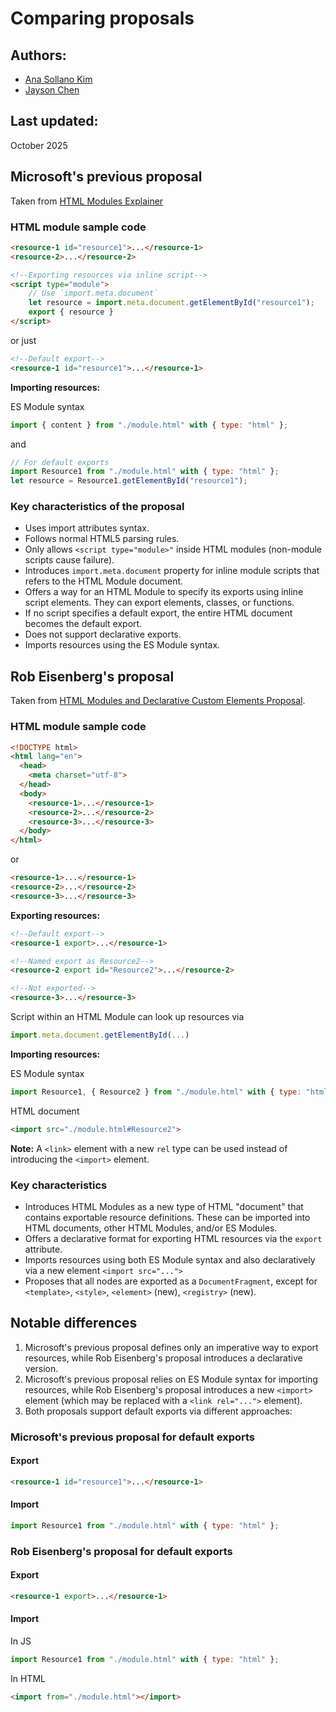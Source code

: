 # Comparing proposals
## Authors:
- [Ana Sollano Kim](https://github.com/anaskim)
- [Jayson Chen](https://github.com/ja-y-son)

## Last updated:
October 2025

## Microsoft's previous proposal
Taken from [HTML Modules Explainer](https://github.com/WICG/webcomponents/blob/gh-pages/proposals/html-modules-explainer.md)

### HTML module sample code

```html
<resource-1 id="resource1">...</resource-1>
<resource-2>...</resource-2>

<!--Exporting resources via inline script-->
<script type="module">
    // Use `import.meta.document`
    let resource = import.meta.document.getElementById("resource1");
    export { resource }
</script>
```

or just

```html
<!--Default export-->
<resource-1 id="resource1">...</resource-1>
```

**Importing resources:**

ES Module syntax

```js
import { content } from "./module.html" with { type: "html" };
```

and

```js
// For default exports
import Resource1 from "./module.html" with { type: "html" };
let resource = Resource1.getElementById("resource1");
```

### Key characteristics of the proposal
- Uses import attributes syntax.
- Follows normal HTML5 parsing rules.
- Only allows `<script type="module>"` inside HTML modules (non-module scripts cause failure).
- Introduces `import.meta.document` property for inline module scripts that refers to the HTML Module document.
- Offers a way for an HTML Module to specify its exports using inline script elements. They can export elements, classes, or functions.
- If no script specifies a default export, the entire HTML document becomes the default export.
- Does not support declarative exports.
- Imports resources using the ES Module syntax.

## Rob Eisenberg's proposal
Taken from [HTML Modules and Declarative Custom Elements Proposal](https://gist.github.com/EisenbergEffect/8ec5eaf93283fb5651196e0fdf304555#html-modules).

### HTML module sample code

```html
<!DOCTYPE html>
<html lang="en">
  <head>
    <meta charset="utf-8">
  </head>
  <body>
    <resource-1>...</resource-1>
    <resource-2>...</resource-2>
    <resource-3>...</resource-3>
  </body>
</html>
```

or

```html
<resource-1>...</resource-1>
<resource-2>...</resource-2>
<resource-3>...</resource-3>
```

**Exporting resources:**

```html
<!--Default export-->
<resource-1 export>...</resource-1>

<!--Named export as Resource2-->
<resource-2 export id="Resource2">...</resource-2>

<!--Not exported-->
<resource-3>...</resource-3>
```

Script within an HTML Module can look up resources via

```js
import.meta.document.getElementById(...)
```

**Importing resources:**

ES Module syntax

```js
import Resource1, { Resource2 } from "./module.html" with { type: "html" };
```

HTML document

```html
<import src="./module.html#Resource2">
```

**Note:** A `<link>` element with a new `rel` type can be used instead of introducing the `<import>` element.

### Key characteristics
- Introduces HTML Modules as a new type of HTML "document" that contains exportable resource definitions. These can be imported into  HTML documents, other HTML Modules, and/or ES Modules.
- Offers a declarative format for exporting HTML resources via the `export` attribute.
- Imports resources using both ES Module syntax and also declaratively via a new element `<import src="...">`
- Proposes that all nodes are exported as a `DocumentFragment`, except for `<template>`, `<style>`, `<element>` (new), `<registry>` (new).

## Notable differences
1. Microsoft's previous proposal defines only an imperative way to export resources, while Rob Eisenberg's proposal introduces a declarative version.
2. Microsoft's previous proposal relies on ES Module syntax for importing resources, while Rob Eisenberg's proposal introduces a new `<import>` element (which may be replaced with a `<link rel="...">` element).
3. Both proposals support default exports via different approaches:

### Microsoft's previous proposal for default exports
#### Export

```html
<resource-1 id="resource1">...</resource-1>
```

#### Import
```js
import Resource1 from "./module.html" with { type: "html" };
```

### Rob Eisenberg's proposal for default exports
#### Export
```html
<resource-1 export>...</resource-1>
```

#### Import
In JS

```js
import Resource1 from "./module.html" with { type: "html" };
```

In HTML

```html
<import from="./module.html"></import>
```